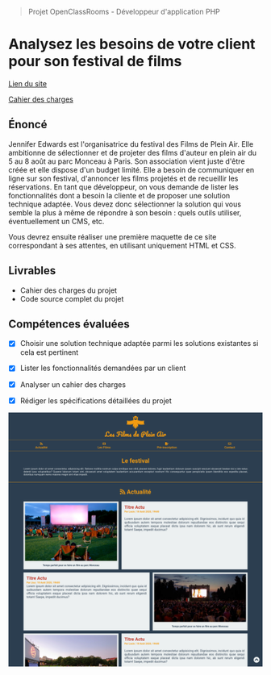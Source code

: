 > Projet OpenClassRooms - Développeur d'application PHP

# Analysez les besoins de votre client pour son festival de films
[Lien du site](https://nicolarson.github.io/FestivalDeFilm_OCR/)

[Cahier des charges](https://github.com/NicoLarson/FestivalDeFilm_OCR/blob/main/Cahier_des_charge.pdf)
## Énoncé
Jennifer Edwards est l'organisatrice du festival des Films de Plein Air. Elle ambitionne de sélectionner et de projeter des films d'auteur en plein air du 5 au 8 août au parc Monceau à Paris.
Son association vient juste d'être créée et elle dispose d'un budget limité. Elle a besoin de communiquer en ligne sur son festival, d'annoncer les films projetés et de recueillir les réservations.
En tant que développeur, on vous demande de lister les fonctionnalités dont a besoin la cliente et de proposer une solution technique adaptée. Vous devez donc sélectionner la solution qui vous semble la plus à même de répondre à son besoin : quels outils utiliser, éventuellement un CMS, etc.

Vous devrez ensuite réaliser une première maquette de ce site correspondant à ses attentes, en utilisant uniquement HTML et CSS.

## Livrables

- Cahier des charges du projet
- Code source complet du projet 

## Compétences évaluées

- [x] Choisir une solution technique adaptée parmi les solutions existantes si cela est pertinent
- [x] Lister les fonctionnalités demandées par un client
- [x] Analyser un cahier des charges
- [x] Rédiger les spécifications détaillées du projet


![Screenshot site](https://raw.githubusercontent.com/NicoLarson/FestivalDeFilm_OCR/main/CODE_SOURCE/assets/img/festival_de_film_screenshot.png)
